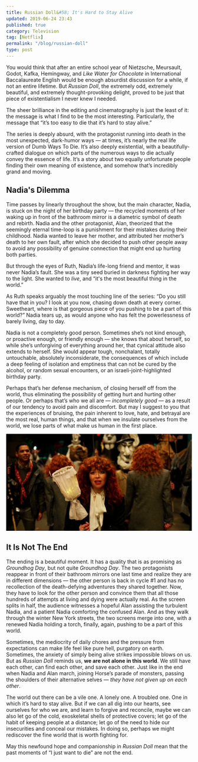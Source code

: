 ```yaml
---
title: Russian Doll&#58; It's Hard to Stay Alive
updated: 2019-06-24 23:43
published: true
category: Television
tag: [Netflix]
permalink: "/blog/russian-doll"
type: post
---
```


You would think that after an entire school year of Nietzsche, Meursault, Godot, Kafka, Hemingway, and _Like Water for Chocolate_ in International Baccalaureate English would be enough absurdist discussion for a while, if not an entire lifetime. But _Russian Doll_, the extremely odd, extremely beautiful, and extremely thought-provoking delight, proved to be just that piece of existentialism I never knew I needed.

The sheer brilliance in the editing and cinematography is just the least of it: the message is what I find to be the most interesting. Particularly, the message that “it’s too easy to die that it’s hard to stay alive.”

The series is deeply absurd, with the protagonist running into death in the most unexpected, dark-humor ways — at times, it’s nearly the real life version of Dumb Ways To Die. It’s also deeply existential, with a beautifully-crafted dialogue on which parts of the numerous ways to die actually convey the essence of life. It’s a story about two equally unfortunate people finding their own meaning of existence, and somehow that’s incredibly grand and moving.

## Nadia's Dilemma

Time passes by linearly throughout the show, but the main character, Nadia, is stuck on the night of her birthday party — the recycled moments of her waking up in front of the bathroom mirror is a diametric symbol of death and rebirth. Nadia and the other protagonist, Alan, theorized that the seemingly eternal time-loop is a punishment for their mistakes during their childhood. Nadia wanted to leave her mother, and attributed her mother’s death to her own fault, after which she decided to push other people away to avoid any possibility of genuine connection that might end up hurting both parties.

But through the eyes of Ruth, Nadia’s life-long friend and mentor, it was never Nadia’s fault. She was a tiny seed buried in darkness fighting her way to the light. She wanted to _live_, and “it's the most beautiful thing in the world.”

As Ruth speaks arguably the most touching line of the series: “Do you still have that in you? I look at you now, chasing down death at every corner. Sweetheart, where is that gorgeous piece of you pushing to be a part of this world?” Nadia tears up, as would anyone who has felt the powerlessness of barely living, day to day.

Nadia is not a completely good person. Sometimes she’s not kind enough, or proactive enough, or friendly enough — she knows that about herself, so while she’s unforgiving of everything around her, that cynical attitude also extends to herself. She would appear tough, nonchalant, totally untouchable, absolutely inconsiderate, the consequences of which include a deep feeling of isolation and emptiness that can not be cured by the alcohol, or random sexual encounters, or an israeli-joint-highlighted birthday party.

Perhaps that’s her defense mechanism, of closing herself off from the world, thus eliminating the possibility of getting hurt and hurting other people. Or perhaps that’s who we all are — _incompletely good_ — as a result of our tendency to avoid pain and discomfort. But may I suggest to you that the experiences of bruising, the pain inherent to love, hate, and betrayal are the most real, human things, and that when we insulate ourselves from the world, we lose parts of what make us human in the first place.

![Cover](https://raw.githubusercontent.com/law-wang/moodblog/master/assets/images/RD2.jpg)

## It Is Not The End

The ending is a beautiful moment. It has a quality that is as promising as _Groundhog Day_, but not quite _Groundhog Day_. The two protagonists reappear in front of their bathroom mirrors one last time and realize they are in different dimensions — the other person is back in cycle #1 and has no recollection of the death-defying adventures they shared together. Now, they have to look for the other person and convince them that all those hundreds of attempts at living and dying were actually real. As the screen splits in half, the audience witnesses a hopeful Alan assisting the turbulent Nadia, and a patient Nadia comforting the confused Alan. And as they walk through the winter New York streets, the two screens merge into one, with a renewed Nadia holding a torch, finally, again, pushing to be a part of this world.

Sometimes, the mediocrity of daily chores and the pressure from expectations can make life feel like pure hell, purgatory on earth. Sometimes, the anxiety of simply being alive strikes impossible blows on us. But as _Russian Doll_ reminds us, **we are not alone in this world**. We still have each other, can find each other, and save each other. Just like in the end when Nadia and Alan march, joining Horse’s parade of monsters, passing the shoulders of their alternative selves — _they have not given up on each other_.

The world out there can be a vile one. A lonely one. A troubled one. One in which it’s hard to stay alive. But if we can all dig into our hearts, see ourselves for who we are, and learn to forgive and reconcile, maybe we can also let go of the cold, exoskeletal shells of protective covers; let go of the habit of keeping people at a distance; let go of the need to hide our insecurities and conceal our mistakes. In doing so, perhaps we might rediscover the fine world that is worth fighting for.

May this newfound hope and companionship in _Russian Doll_ mean that the past moments of “I just want to die” are not the end.
